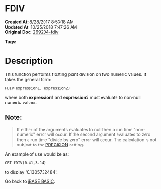 # FDIV

**Created At:** 8/28/2017 8:53:18 AM  
**Updated At:** 10/25/2018 7:47:26 AM  
**Original Doc:** [269204-fdiv](https://docs.jbase.com/36868-jbase-basic/269204-fdiv)  

**Tags:**
<badge text='mathematical operations' vertical='middle' />
<badge text='floating point operations' vertical='middle' />

# Description

This function performs floating point division on two numeric values. It takes the general form:

```
FDIV(expression1, expression2)
```

where both **expression1** and **expression2** must evaluate to non-null numeric values.

## Note:


> If either of the arguments evaluates to null then a run time "non-numeric" error will occur. If the second argument evaluates to zero then a run time "divide by zero" error will occur. The calculation is not subject to the [PRECISION](./../precision) setting.


An example of use would be as:

```
CRT FDIV(0.41,3.14)
```

to display '0.1305732484'.



Go back to [jBASE BASIC](./../jbase-basic-programmers-reference-guide).

